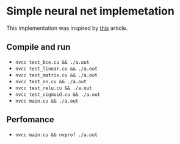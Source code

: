 # Simple neural net implemetation
This implementation was inspired by [this](https://luniak.io/cuda-neural-network-implementation-part-1/) article.

## Compile and run
- `nvcc test_bce.cu && ./a.out`
- `nvcc test_linear.cu && ./a.out`
- `nvcc test_matrix.cu && ./a.out`
- `nvcc test_nn.cu && ./a.out`
- `nvcc test_relu.cu && ./a.out`
- `nvcc test_sigmoid.cu && ./a.out`
- `nvcc main.cu && ./a.out`

## Perfomance
- `nvcc main.cu && nvprof ./a.out`